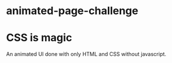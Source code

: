 # animated-page-challenge
# CSS is magic
An animated UI done with only HTML and CSS without javascript.

<img src="" alt="">
